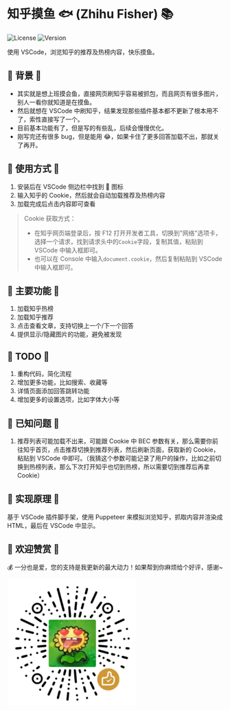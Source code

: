 # 知乎摸鱼 🐟 (Zhihu Fisher) 📚

![License](https://img.shields.io/badge/license-MIT-blue.svg)
![Version](https://img.shields.io/badge/version-0.0.3-green.svg)

使用 VSCode，浏览知乎的推荐及热榜内容，快乐摸鱼。

## 🔮 背景 🔮

- 其实就是想上班摸会鱼，直接网页刷知乎容易被抓包，而且网页有很多图片，别人一看你就知道是在摸鱼。
- 然后就想在 VSCode 中刷知乎，结果发现那些插件基本都不更新了根本用不了，索性直接写了一个。
- 目前基本功能有了，但是写的有些乱，后续会慢慢优化。
- 刚写完还有很多 bug，但是能用 😂，如果卡住了更多回答加载不出，那就关了再开。

## 🎉 使用方式 🎉

1. 安装后在 VSCode 侧边栏中找到 📖 图标
2. 输入知乎的 Cookie，然后就会自动加载推荐及热榜内容
3. 加载完成后点击内容即可查看

> Cookie 获取方式：
>
> - 在知乎网页端登录后，按 F12 打开开发者工具，切换到"网络"选项卡，选择一个请求，找到请求头中的`Cookie`字段，复制其值，粘贴到 VSCode 中输入框即可。
> - 也可以在 Console 中输入`document.cookie`，然后复制粘贴到 VSCode 中输入框即可。

## 🚀 主要功能 🚀

1. 加载知乎热榜
2. 加载知乎推荐
3. 点击查看文章，支持切换上一个/下一个回答
4. 提供显示/隐藏图片的功能，避免被发现

## 📝 TODO 📝

1. 重构代码，简化流程
2. 增加更多功能，比如搜索、收藏等
3. 详情页面添加回答跳转功能
4. 增加更多的设置选项，比如字体大小等

## 🐞 已知问题 🐞

1.  推荐列表可能加载不出来，可能跟 Cookie 中 BEC 参数有关，那么需要你前往知乎首页，点击推荐切换到推荐列表，然后刷新页面，获取新的 Cookie，粘贴到 VSCode 中即可。（我猜这个参数可能记录了用户的操作，比如之前切换到热榜列表，那么下次打开知乎也切到热榜，所以需要切到推荐后再拿 Cookie）

## 🔧 实现原理 🔧

基于 VSCode 插件脚手架，使用 Puppeteer 来模拟浏览知乎，抓取内容并渲染成 HTML，最后在 VSCode 中显示。

## 💖 欢迎赞赏 💖

💰 一分也是爱，您的支持是我更新的最大动力！如果帮到你麻烦给个好评，感谢~

![赞赏码](https://raw.githubusercontent.com/crispyChicken999/crispyChicken999.github.io/main/code.jpg)
